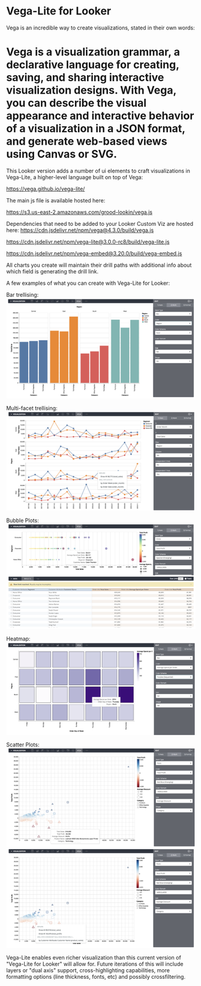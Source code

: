 # Vega-Lite for Looker
Vega is an incredible way to create visualizations, stated in their own words:
# Vega is a visualization grammar, a declarative language for creating, saving, and sharing interactive visualization designs. With Vega, you can describe the visual appearance and interactive behavior of a visualization in a JSON format, and generate web-based views using Canvas or SVG.

This Looker version adds a number of ui elements to craft visualizations in Vega-Lite, a higher-level language built on top of Vega:

https://vega.github.io/vega-lite/

The main js file is available hosted here:

https://s3.us-east-2.amazonaws.com/grood-lookin/vega.js

Dependencies that need to be added to your Looker Custom Viz are hosted here:
https://cdn.jsdelivr.net/npm/vega@4.3.0/build/vega.js

https://cdn.jsdelivr.net/npm/vega-lite@3.0.0-rc8/build/vega-lite.js

https://cdn.jsdelivr.net/npm/vega-embed@3.20.0/build/vega-embed.js

All charts you create will maintain their drill paths with additional info about which field is generating the drill link.

A few examples of what you can create with Vega-Lite for Looker:

Bar trellising:
![Screenshot](bar_trellis.png)

Multi-facet trellising:
![Screenshot](trellis_region_segment.png)

Bubble Plots:
![Screenshot](bubble_plot.png)

Heatmap:
![Screenshot](heatmap.png)

Scatter Plots:
![Screenshot](scatter_plot_tooltip.png)
![Screenshot](scatter_plot_drill.png)

Vega-Lite enables even richer visualization than this current version of "Vega-Lite for Looker" will allow for. Future iterations of this will include layers or "dual axis" support, cross-highlighting capabilities, more formatting options (line thickness, fonts, etc) and possibly crossfiltering.
